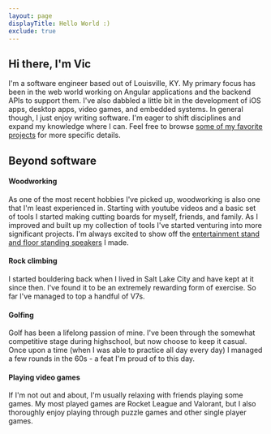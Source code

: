 ```yaml
---
layout: page
displayTitle: Hello World :)
exclude: true
---
```


## Hi there, I'm Vic

I'm a software engineer based out of Louisville, KY. My primary focus has been in the web world working on Angular applications and the backend APIs to support them. I've also dabbled a little bit in the development of iOS apps, desktop apps, video games, and embedded systems. In general though, I just enjoy writing software. I'm eager to shift disciplines and expand my knowledge where I can. Feel free to browse [some of my favorite projects](/projects) for more specific details.

## Beyond software

#### Woodworking

As one of the most recent hobbies I've picked up, woodworking is also one that I'm least experienced in. Starting with youtube videos and a basic set of tools I started making cutting boards for myself, friends, and family. As I improved and built up my collection of tools I've started venturing into more significant projects. I'm always excited to show off the [entertainment stand and floor standing speakers](/public/EntertainmentStand.jpeg) I made.

#### Rock climbing

I started bouldering back when I lived in Salt Lake City and have kept at it since then. I've found it to be an extremely rewarding form of exercise. So far I've managed to top a handful of V7s.

#### Golfing

Golf has been a lifelong passion of mine. I've been through the somewhat competitive stage during highschool, but now choose to keep it casual. Once upon a time (when I was able to practice all day every day) I managed a few rounds in the 60s - a feat I'm proud of to this day.

#### Playing video games

If I'm not out and about, I'm usually relaxing with friends playing some games. My most played games are Rocket League and Valorant, but I also thoroughly enjoy playing through puzzle games and other single player games.
